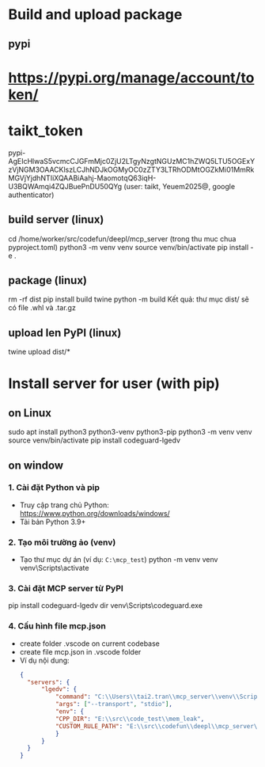 # Build and upload package
## pypi
# https://pypi.org/manage/account/token/
# taikt_token
pypi-AgEIcHlwaS5vcmcCJGFmMjc0ZjU2LTgyNzgtNGUzMC1hZWQ5LTU5OGExYzVjNGM3OAACKlszLCJhNDJkOGMyOC0zZTY3LTRhODMtOGZkMi01MmRkMGVjYjdhNTIiXQAABiAahj-MaomotqQ63iqH-U3BQWAmqi4ZQJBuePnDU50QYg
(user: taikt, Yeuem2025@, google authenticator)

## build server (linux)
cd /home/worker/src/codefun/deepl/mcp_server
(trong thu muc chua pyproject.toml)
python3 -m venv venv
source venv/bin/activate
pip install -e .

## package (linux)
rm -rf dist
pip install build twine
python -m build
Kết quả: thư mục dist/ sẽ có file .whl và .tar.gz

## upload len PyPI (linux)
twine upload dist/*

# Install server for user (with pip)
## on Linux
sudo apt install python3 python3-venv python3-pip
python3 -m venv venv
source venv/bin/activate
pip install codeguard-lgedv

## on window
### 1. Cài đặt Python và pip
- Truy cập trang chủ Python: https://www.python.org/downloads/windows/
- Tải bản Python 3.9+ 
### 2. Tạo môi trường ảo (venv)
- Tạo thư mục dự án (ví dụ: `C:\mcp_test`)
  python -m venv venv
  venv\Scripts\activate

### 3. Cài đặt MCP server từ PyPI
  pip install codeguard-lgedv
  dir venv\Scripts\codeguard.exe

### 4. Cấu hình file mcp.json 
- create folder .vscode on current codebase
- create file mcp.json in .vscode folder
- Ví dụ nội dung:
  ```json
  {
    "servers": {
        "lgedv": {
            "command": "C:\\Users\\tai2.tran\\mcp_server\\venv\\Scripts\\codeguard.exe",
            "args": ["--transport", "stdio"],
            "env": {
            "CPP_DIR": "E:\\src\\code_test\\mem_leak",
            "CUSTOM_RULE_PATH": "E:\\src\\codefun\\deepl\\mcp_server\\lgedv\\resources\\CustomRule.md" 
            }
        }
    }
  }
  ```




